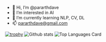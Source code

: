 - 👋 Hi, I’m @pararthdave
- 👀 I’m interested in AI
- 🌱 I’m currently learning NLP, CV, DL
- 📫 pararthdave@gmail.com

[![trophy](https://github-profile-trophy.vercel.app/?username=ryo-ma&theme=onedark)](https://github.com/ryo-ma/github-profile-trophy)
![Github stats](https://github-readme-stats.vercel.app/api?username=pararthdave&theme=highcontrast&show_icons=true&count_private=true)
![Top Languages Card](https://github-readme-stats.vercel.app/api/top-langs/?username=pararthdave&layout=compact)

<!---
pararthdave/pararthdave is a ✨ special ✨ repository because its `README.md` (this file) appears on your GitHub profile.
You can click the Preview link to take a look at your changes.
--->
